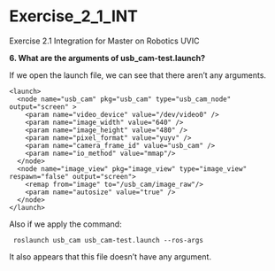 # Exercise_2_1_INT
Exercise 2.1 Integration for Master on Robotics UVIC

**6. What are the arguments of usb_cam-test.launch?**

If we open the launch file, we can see that there aren’t any arguments. 

```
<launch>
  <node name="usb_cam" pkg="usb_cam" type="usb_cam_node" output="screen" >
    <param name="video_device" value="/dev/video0" />
    <param name="image_width" value="640" />
    <param name="image_height" value="480" />
    <param name="pixel_format" value="yuyv" />
    <param name="camera_frame_id" value="usb_cam" />
    <param name="io_method" value="mmap"/>
  </node>
  <node name="image_view" pkg="image_view" type="image_view" respawn="false" output="screen">
    <remap from="image" to="/usb_cam/image_raw"/>
    <param name="autosize" value="true" />
  </node>
</launch>
```

Also if we apply the command: 

```
 roslaunch usb_cam usb_cam-test.launch --ros-args
```

It also appears that this file doesn’t have any argument.  
